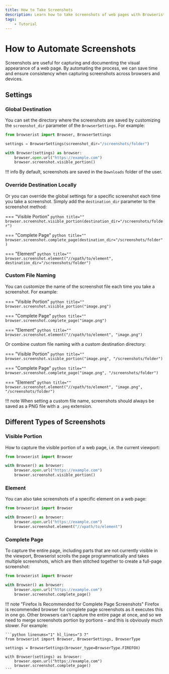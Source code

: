 ```yaml
---
title: How to Take Screenshots
description: Learn how to take screenshots of web pages with Browserist. Capture the visible portion of a web page, a specific element, or the entire page. Includes code examples.
tags:
    - Tutorial
---
```


# How to Automate Screenshots
Screenshots are useful for capturing and documenting the visual appearance of a web page. By automating the process, we can save time and ensure consistency when capturing screenshots across browsers and devices.

## Settings
### Global Destination
You can set the directory where the screenshots are saved by customizing the `screenshot_dir` parameter of the `BrowserSettings`. For example:

```python linenums="1" hl_lines="3 7"
from browserist import Browser, BrowserSettings

settings = BrowserSettings(screenshot_dir="/screenshots/folder")

with Browser(settings) as browser:
    browser.open.url("https://example.com")
    browser.screenshot.visible_portion()
```

!!! info
    By default, screenshots are saved in the `Downloads` folder of the user.

### Override Destination Locally
Or you can override the global settings for a specific screenshot each time you take a screenshot. Simply add the `destination_dir` parameter to the screenshot method:

=== "Visible Portion"
    ```python title=""
    browser.screenshot.visible_portion(destination_dir="/screenshots/folder")
    ```

=== "Complete Page"
    ```python title=""
    browser.screenshot.complete_page(destination_dir="/screenshots/folder")
    ```

=== "Element"
    ```python title=""
    browser.screenshot.element("//xpath/to/element", destination_dir="/screenshots/folder")
    ```

### Custom File Naming
You can customize the name of the screenshot file each time you take a screenshot. For example:

=== "Visible Portion"
    ```python title=""
    browser.screenshot.visible_portion("image.png")
    ```

=== "Complete Page"
    ```python title=""
    browser.screenshot.complete_page("image.png")
    ```

=== "Element"
    ```python title=""
    browser.screenshot.element("//xpath/to/element", "image.png")
    ```

Or combine custom file naming with a custom destination directory:

=== "Visible Portion"
    ```python title=""
    browser.screenshot.visible_portion("image.png", "/screenshots/folder")
    ```

=== "Complete Page"
    ```python title=""
    browser.screenshot.complete_page("image.png", "/screenshots/folder")
    ```

=== "Element"
    ```python title=""
    browser.screenshot.element("//xpath/to/element", "image.png", "/screenshots/folder")
    ```

!!! note
    When setting a custom file name, screenshots should always be saved as a PNG file with a `.png` extension.

## Different Types of Screenshots
### Visible Portion
How to capture the visible portion of a web page, i.e. the current viewport:

```python linenums="1" hl_lines="5"
from browserist import Browser

with Browser() as browser:
    browser.open.url("https://example.com")
    browser.screenshot.visible_portion()
```

### Element
You can also take screenshots of a specific element on a web page:

```python linenums="1" hl_lines="5"
from browserist import Browser

with Browser() as browser:
    browser.open.url("https://example.com")
    browser.screenshot.element("//xpath/to/element")
```

### Complete Page
To capture the entire page, including parts that are not currently visible in the viewport, Browserist scrolls the page programmatically and takes multiple screenshots, which are then stitched together to create a full-page screenshot:

```python linenums="1" hl_lines="5"
from browserist import Browser

with Browser() as browser:
    browser.open.url("https://example.com")
    browser.screenshot.complete_page()
```

!!! note "Firefox Is Recommended for Complete Page Screenshots"
    Firefox is recommended browser for complete page screenshots as it executes this in one go. Other browsers can't capture the entire page at once, and so we need to merge screenshots portion by portions – and this is obviously much slower. For example:

    ```python linenums="1" hl_lines="3 7"
    from browserist import Browser, BrowserSettings, BrowserType

    settings = BrowserSettings(browser_type=BrowserType.FIREFOX)

    with Browser(settings) as browser:
        browser.open.url("https://example.com")
        browser.screenshot.complete_page()
    ```
